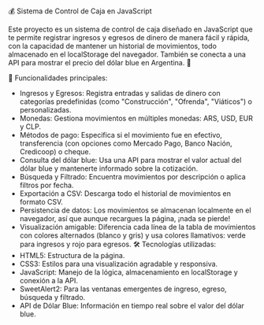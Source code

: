 💰 Sistema de Control de Caja en JavaScript

Este proyecto es un sistema de control de caja diseñado en JavaScript que te permite registrar ingresos y egresos de dinero de manera fácil y rápida, con la capacidad de mantener un historial de movimientos, todo almacenado en el localStorage del navegador. También se conecta a una API para mostrar el precio del dólar blue en Argentina. 🚀

🎯 Funcionalidades principales:
- Ingresos y Egresos: Registra entradas y salidas de dinero con categorías predefinidas (como "Construcción", "Ofrenda", "Viáticos") o personalizadas.
- Monedas: Gestiona movimientos en múltiples monedas: ARS, USD, EUR y CLP.
- Métodos de pago: Especifica si el movimiento fue en efectivo, transferencia (con opciones como Mercado Pago, Banco Nación, Credicoop) o cheque.
- Consulta del dólar blue: Usa una API para mostrar el valor actual del dólar blue y mantenerte informado sobre la cotización.
- Búsqueda y Filtrado: Encuentra movimientos por descripción o aplica filtros por fecha.
- Exportación a CSV: Descarga todo el historial de movimientos en formato CSV.
- Persistencia de datos: Los movimientos se almacenan localmente en el navegador, así que aunque recargues la página, ¡nada se pierde!
- Visualización amigable: Diferencia cada línea de la tabla de movimientos con colores alternados (blanco y gris) y usa colores llamativos: verde para ingresos y rojo para egresos.
🛠️ Tecnologías utilizadas:
- HTML5: Estructura de la página.
- CSS3: Estilos para una visualización agradable y responsiva.
- JavaScript: Manejo de la lógica, almacenamiento en localStorage y conexión a la API.
- SweetAlert2: Para las ventanas emergentes de ingreso, egreso, búsqueda y filtrado.
- API de Dólar Blue: Información en tiempo real sobre el valor del dólar blue.
